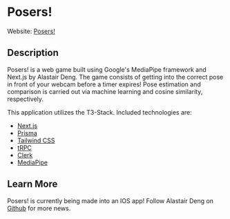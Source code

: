 # Posers!

Website: [Posers!](https://pose-master.vercel.app/)

## Description

Posers! is a web game built using Google's MediaPipe framework and Next.js by Alastair Deng. The game consists of getting into the correct pose in front of your webcam before a timer expires! Pose estimation and comparison is carried out via machine learning and cosine similarity, respectively.

This application utilizes the T3-Stack. Included technologies are:
- [Next.js](https://nextjs.org)
- [Prisma](https://prisma.io)
- [Tailwind CSS](https://tailwindcss.com)
- [tRPC](https://trpc.io)
- [Clerk](https://clerk.com/docs)
- [MediaPipe](https://developers.google.com/mediapipe)

## Learn More

Posers! is currently being made into an IOS app! Follow Alastair Deng on [Github](https://github.com/adeng27) for more news.
